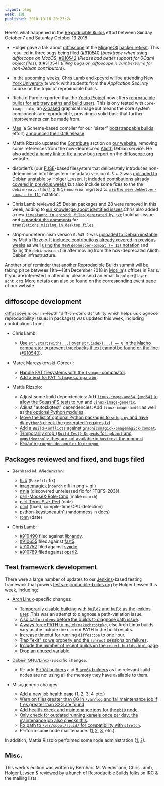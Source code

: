 ```yaml
---
layout: blog
week: 181
published: 2018-10-16 20:23:24
---
```


Here's what happened in the [Reproducible Builds](https://reproducible-builds.org) effort between Sunday October 7 and Saturday October 13 2018:

* Holger gave a talk about [diffoscope](https://diffoscope.org/) at the [MirageOS](https://mirage.io/) [hacker retreat](http://retreat.mirage.io). This resulted in three bugs being filed ([#910540](https://bugs.debian.org/910540) (*backtrace when using diffoscope on MacOS*, [#910542](https://bugs.debian.org/910542) (*Please add better support for OCaml object files*), & [#910541](https://bugs.debian.org/910541) (*Filing bugs on diffoscope is cumbersome for non-Debian contributors*).

* In the upcoming weeks, Chris Lamb and kpcyrd will be attending [New York University](https://www.nyu.edu/) to work with students from the *Application Security* course on the topic of reproducible builds.

* Richard Purdie reported that the [Yocto Project](https://www.yoctoproject.org/) now offers [reproducible builds for arbitrary paths and build users](https://lists.reproducible-builds.org/pipermail/rb-general/2018-October/001203.html). This is only tested with `core-image-sato`, an [X-based](https://en.wikipedia.org/wiki/X_Window_System) graphical image but means the core system components are reproducible, providing a solid base that further improvements can be made from.

* [Mes](https://gitlab.com/janneke/mes) (a Scheme-based compiler for our "sister" [bootstrappable builds](http://bootstrappable.org) effort) [announced their 0.18 release](http://lists.gnu.org/archive/html/info-gnu/2018-10/msg00000.html).

* Mattia Rizzolo updated the [Contribute](https://reproducible-builds.org/contribute/) section on [our website](https://reproducible-builds.org/), removing some references from the now-deprecated [Alioth](https://wiki.debian.org/Alioth) Debian service. He also [added a handy link to file a new bug report](https://salsa.debian.org/reproducible-builds/diffoscope-website/commit/d1859e5) on the [diffoscope.org](https://diffoscope.org/) website.

* disorderfs (our [FUSE](https://github.com/libfuse/libfuse)-based filesystem that deliberately introduces non-determinism into filesystem metadata) version `0.5.4-2` was [uploaded to Debian unstable](https://tracker.debian.org/news/995207/accepted-disorderfs-054-2-source-into-unstable/) by Holger Levsen. It [included contributions already covered in previous weeks](https://salsa.debian.org/reproducible-builds/disorderfs/commits/debian/0.5.4-2) but also include some fixes to the the `debian/watch` file ([1](https://salsa.debian.org/reproducible-builds/disorderfs/commit/494a411), [2](https://salsa.debian.org/reproducible-builds/disorderfs/commit/e099a4e) & [3](https://salsa.debian.org/reproducible-builds/disorderfs/commit/4c803a4)) and was migrated to [use the new `debhelper-compat (= 11)`](https://salsa.debian.org/reproducible-builds/disorderfs/commit/9c648d3) notation.

* Chris Lamb reviewed 25 Debian packages and 28 were removed in this week, adding to [our knowledge about identified issues](https://tests.reproducible-builds.org/debian/index_issues.html).Chris also added a new [`timestamps_in_episode_files_generated_by_jxc`](https://salsa.debian.org/reproducible-builds/reproducible-notes/commit/0eab9dbe) toolchain issue and [expanded the comments](https://salsa.debian.org/reproducible-builds/reproducible-notes/commit/92bdc5bb) for [`translations_missing_in_desktop_files`](https://tests.reproducible-builds.org/debian/issues/unstable/translations_missing_in_desktop_files_issue.html).

* strip-nondeterminism version `0.043-2` was [uploaded to Debian unstable](https://tracker.debian.org/news/995203/accepted-strip-nondeterminism-0043-2-source-into-unstable/) by Mattia Rizzolo. It [included contributions already covered in previous weeks](https://salsa.debian.org/reproducible-builds/strip-nondeterminism/commits/debian/0.043-2) as well [using the new `debhelper-compat (= 11)` notation](https://salsa.debian.org/reproducible-builds/strip-nondeterminism/commit/deba9e1) and [fixing the `debian/watch` file](https://salsa.debian.org/reproducible-builds/strip-nondeterminism/commit/8c7200b) after moving from the now-deprecated [Alioth](https://wiki.debian.org/Alioth) Debian infrastructure.

Another brief reminder that another Reproducible Builds summit will be taking place between 11th—13th December 2018 in [Mozilla](https://wiki.mozilla.org/Paris)'s offices in Paris. If you are interested in attending please send an email to `holger@layer-acht.org`. More details can also be found on the [corresponding event page](https://reproducible-builds.org/events/paris2018/) of our website.


diffoscope development
----------------------

[diffoscope](https://diffoscope.org/) is our in-depth "diff-on-steroids" utility which helps us diagnose reproducibility issues in packages) was updated this week, including contributions from:

* Chris Lamb:
    * [Use `str.startswith(...)` over `str.index(...) == 0` in the Macho comparator to prevent tracebacks if text cannot be found on the line](https://salsa.debian.org/reproducible-builds/diffoscope/commit/56f8215). ([#910540](https://bugs.debian.org/910540)).

* Marek Marczykowski-Górecki:
    * [Handle FAT filesystems with the `fsimage` comparator](https://salsa.debian.org/reproducible-builds/diffoscope/commit/da3b97a).
    * [Add a test for FAT `fsimage` comparator](https://salsa.debian.org/reproducible-builds/diffoscope/commit/575f99b).

* Mattia Rizzolo:
    * Adjust some build dependencies: Add [`linux-image-amd64 [amd64]` to allow the SquashFS tests to run](https://salsa.debian.org/reproducible-builds/diffoscope/commit/225a30b) and [`linux-image-generic`](https://salsa.debian.org/reproducible-builds/diffoscope/commit/b90bd2f).
    * Adjust "autopkgtest" dependencies: Add [`linux-image-amd64`](https://salsa.debian.org/reproducible-builds/diffoscope/commit/c6d2511) as well as [the optional Python modules](https://salsa.debian.org/reproducible-builds/diffoscope/commit/71eb7e3).
    * [Move the list of optional Python packages to `setup.py` and have `dh_python3` check the generated `requires.txt](https://salsa.debian.org/reproducible-builds/diffoscope/commit/1e109bc).
    * [Add a `Build-Conflicts` against `graphicsmagick-imagemagick-compat`](https://salsa.debian.org/reproducible-builds/diffoscope/commit/dc3634e).
    * [Temporarily drop `{Build,Test}-Depends` for `apktool` and `oggvideotools`; they are not available in `buster` at the moment](https://salsa.debian.org/reproducible-builds/diffoscope/commit/018b7ae).
    * [Rename `procyon-decompiler` to `procyon`](https://salsa.debian.org/reproducible-builds/diffoscope/commit/d7ec996),


Packages reviewed and fixed, and bugs filed
-------------------------------------------

* Bernhard M. Wiedemann:
    * [hub](https://github.com/github/hub/pull/1892) (`Makefile` fix)
    * [imagemagick](https://github.com/ImageMagick/ImageMagick/issues/1332) (`noarch` diff in png + gif)
    * [ninja](https://github.com/ninja-build/ninja/commit/5fcdcf95cb62ab3d593c36ef90df27cef63874a1#r30852768) (discovered unreleased fix for FTBFS-2038)
    * [perl-MooseX-Role-Cmd](https://build.opensuse.org/request/show/640849) (make `noarch`)
    * [perl-Term-Size-Perl](https://rt.cpan.org/Public/Bug/Display.html?id=127333) (date)
    * [pocl](https://github.com/pocl/pocl/pull/667) (fixed, compile-time CPU-detection)
    * [python-keystoneauth1](https://bugs.launchpad.net/keystoneauth/+bug/1796899) (randomness in docs)
    * [ronn](https://github.com/kamontat/ronn/pull/3) (date)

* Chris Lamb:
    * [#910490](https://bugs.debian.org/910490) filed against [libhandy](https://tracker.debian.org/pkg/libhandy).
    * [#910655](https://bugs.debian.org/910655) filed against [fast5](https://tracker.debian.org/pkg/fast5).
    * [#910752](https://bugs.debian.org/910752) filed against [syndie](https://tracker.debian.org/pkg/syndie).
    * [#910789](https://bugs.debian.org/910789) filed against [opari2](https://tracker.debian.org/pkg/opari2).


Test framework development
--------------------------

There were a large number of updates to our [Jenkins](https://jenkins.io/)-based testing framework that powers [tests.reproducible-builds.org](tests.reproducible-builds.org) by Holger Levsen this week, including:

* [Arch Linux](https://www.archlinux.org/)-specific changes:
    * [Temporarily disable building with `build2` and `build` as the jenkins user](https://salsa.debian.org/qa/jenkins.debian.net/commit/e76b96c6). This was an attempt to diagnose a path-variation issue.
    * [Also call `printenv` before the builds to diagnose path issue](https://salsa.debian.org/qa/jenkins.debian.net/commit/bed37f55).
    * [Always force PATH to match `makechrootpkg`](https://salsa.debian.org/qa/jenkins.debian.net/commit/8d2d1b29), else Arch Linux builds vary as the include the current PATH in the build results.
    * [Increase timeout for running `diffoscope` to one hour](https://salsa.debian.org/qa/jenkins.debian.net/commit/628e4da5).
    * [Trap "exit" so we properly end the `schroot` sessions on failures](https://salsa.debian.org/qa/jenkins.debian.net/commit/43fa8d16).
    * [Include the number of recent builds on the `recent_builds.html` page](https://salsa.debian.org/qa/jenkins.debian.net/commit/c30aaa7e).
    * [Drop an unused variable](https://salsa.debian.org/qa/jenkins.debian.net/commit/53ab78ff).

* [Debian GNU/Linux](https://www.debian.org/)-specific changes:

    * Re-add [8 `i386` builders](https://salsa.debian.org/qa/jenkins.debian.net/commit/af220237) and [8 `arm64` builders](https://salsa.debian.org/qa/jenkins.debian.net/commit/0cb66d2b) as the relevant build nodes are not using all the memory they have available to them.

* Misc/generic changes:

    * Add a new [job health page](https://jenkins.debian.net/userContent/jenkins_job_health.html) ([1](https://salsa.debian.org/qa/jenkins.debian.net/commit/e41356e1), [2](https://salsa.debian.org/qa/jenkins.debian.net/commit/004ab3c3), [3](https://salsa.debian.org/qa/jenkins.debian.net/commit/7640a773), [4](https://salsa.debian.org/qa/jenkins.debian.net/commit/7836b079), etc.)
    * [Warn on  files  greater than 8G in `/var/log` and fail maintenance job if files greater than 32G are found](https://salsa.debian.org/qa/jenkins.debian.net/commit/ec09e960).
    * [Add health-check and maintenance jobs for the `pb10` node](https://salsa.debian.org/qa/jenkins.debian.net/commit/2716e823).
    * [Only check for outdated running kernels once per day; the maintenance job also checks this](https://salsa.debian.org/qa/jenkins.debian.net/commit/4d6b2a77).
    * [Fix path to `/var/spool/squid/` for compatibility with `stretch`](https://salsa.debian.org/qa/jenkins.debian.net/commit/a492bd5b).
    * Perform some node maintenance. ([1](https://salsa.debian.org/qa/jenkins.debian.net/commit/1332da65), [2](https://salsa.debian.org/qa/jenkins.debian.net/commit/9993e59c), [3](https://salsa.debian.org/qa/jenkins.debian.net/commit/bd143021), etc.).

In addition, Mattia Rizzolo performed some node administration ([1](https://salsa.debian.org/qa/jenkins.debian.net/commit/c8731d91), [2](https://salsa.debian.org/qa/jenkins.debian.net/commit/daeeb033)).


Misc.
-----

This week's edition was written by Bernhard M. Wiedemann, Chris Lamb, Holger Levsen & reviewed by a bunch of Reproducible Builds folks on IRC & the mailing lists.
